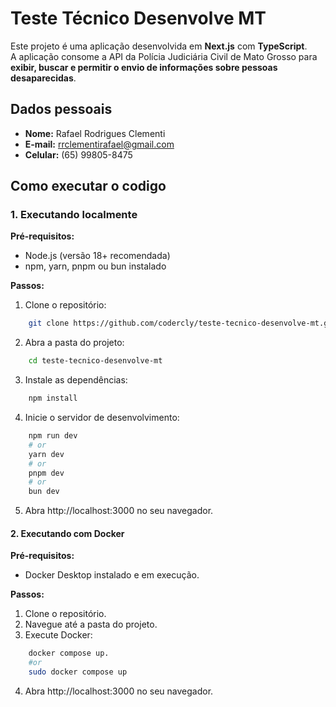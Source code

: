 # Teste Técnico Desenvolve MT
Este projeto é uma aplicação desenvolvida em **Next.js** com **TypeScript**.  
A aplicação consome a API da Polícia Judiciária Civil de Mato Grosso para **exibir, buscar e permitir o envio de informações sobre pessoas desaparecidas**.  


## Dados pessoais 

- **Nome:** Rafael Rodrigues Clementi  
- **E-mail:** rrclementirafael@gmail.com  
- **Celular:** (65) 99805-8475  


## Como executar o codigo


### 1. Executando localmente  

**Pré-requisitos:**  
- Node.js (versão 18+ recomendada)  
- npm, yarn, pnpm ou bun instalado   

 **Passos:**
1.  Clone o repositório:
```bash
    git clone https://github.com/codercly/teste-tecnico-desenvolve-mt.git
```
2.  Abra a pasta do projeto:
```bash
    cd teste-tecnico-desenvolve-mt
```
3.  Instale as dependências:
```bash
    npm install
```
4.  Inicie o servidor de desenvolvimento:
```bash
    npm run dev
    # or
    yarn dev
    # or
    pnpm dev
    # or
    bun dev
```
5.  Abra http://localhost:3000 no seu navegador.


#### 2. Executando com Docker

**Pré-requisitos:**
* Docker Desktop instalado e em execução.

**Passos:**
1.  Clone o repositório.
2.  Navegue até a pasta do projeto.
3.  Execute Docker:
```bash
    docker compose up.
    #or
    sudo docker compose up
```
4.  Abra http://localhost:3000 no seu navegador.



